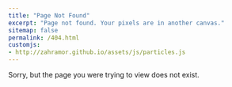 ```yaml
---
title: "Page Not Found"
excerpt: "Page not found. Your pixels are in another canvas."
sitemap: false
permalink: /404.html
customjs: 
- http://zahramor.github.io/assets/js/particles.js
---
```


Sorry, but the page you were trying to view does not exist.

<div id="particles-js"></div>

<script src="assets/js/particles.js">

  
</script>
